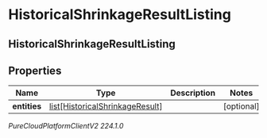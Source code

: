 # HistoricalShrinkageResultListing

## HistoricalShrinkageResultListing

## Properties

|Name | Type | Description | Notes|
|------------ | ------------- | ------------- | -------------|
| **entities** | [list[HistoricalShrinkageResult]](HistoricalShrinkageResult) |  | [optional] |



_PureCloudPlatformClientV2 224.1.0_
